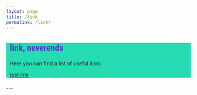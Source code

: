 ```yaml
---
layout: page
title: /link
permalink: /link/
---
```



<style>
@import url('https://fonts.googleapis.com/css2?family=Roboto+Condensed&display=swap');

.bodycontents {background-color: #25DBB1;
}
.maintext {margin: 10px 10px 20px 10px;
}

h2 {color:#4C39CA; font-size: 24px; font-family: 'Roboto Condensed', sans-serif;
}
     
</style>

<div class="bodycontents">

<div class="maintext">
<h2>link, neverends </h2>
Here you can find a list of useful links </br>

<a href="https://www.facebook.com/femalefilmmakersfestival/"> test link </a>
  
</div>

</div>
---
